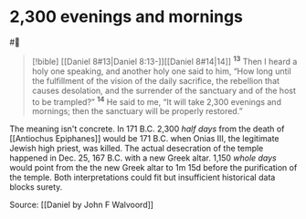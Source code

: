 # 2,300 evenings and mornings

#🌱

>[!bible] [[Daniel 8#13|Daniel 8:13-]][[Daniel 8#14|14]]
<sup><b>13</b></sup> Then I heard a holy one speaking, and another holy one said to him, “How long until the fulfillment of the vision of the daily sacrifice, the rebellion that causes desolation, and the surrender of the sanctuary and of the host to be trampled?” <sup><b>14</b></sup> He said to me, “It will take 2,300 evenings and mornings; then the sanctuary will be properly restored.” 

The meaning isn't concrete. In 171 B.C. 2,300 *half days* from the death of [[Antiochus Epiphanes]] would be 171 B.C. when Onias III, the legitimate Jewish high priest, was killed. The actual desecration of the temple happened in Dec. 25, 167 B.C. with a new Greek altar. 1,150 *whole days* would point from the the new Greek altar to 1m 15d before the purification of the temple. Both interpretations could fit but insufficient historical data blocks surety.

Source: [[Daniel by John F Walvoord]]



